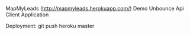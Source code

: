 MapMyLeads (http://mapmyleads.herokuapp.com/)
Demo Unbounce Api Client Application

Deployment:
git push heroku master